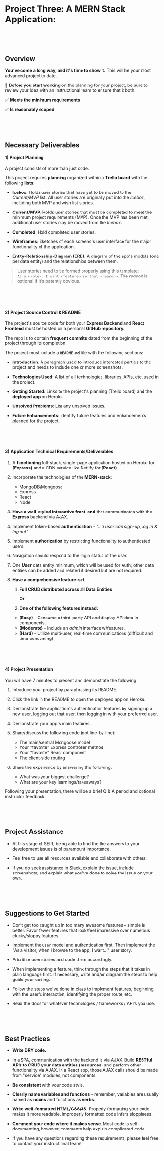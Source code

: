 # Project Three: A MERN Stack Application:

<br>
<br>
<br>


## Overview

**You’ve come a long way, and it's time to show it.** This will be your most advanced project to date.

**🚨 Before you start working** on the planning for your project, be sure to review your idea with an instructional team to ensure that it both:

✅ **Meets the minimum requirements**

✅ **Is reasonably scoped**

<br>
<br>
<br>


## Necessary Deliverables

#### 1) Project Planning

A project consists of more than just code.

This project requires **planning** organized within a **Trello board** with the following **lists**:

- **Icebox**: Holds user stories that have yet to be moved to the _Current/MVP_ list. All user stories are originally put into the _Icebox_, including both MVP and wish list stories. 

- **Current/MVP**: Holds user stories that must be completed to meet the minimum project requirements (MVP). Once the MVP has been met, additional user stories may be moved from the _Icebox_.

- **Completed**: Hold completed user stories. 

- **Wireframes**: Sketches of each screens's user interface for the major functionality of the application.

- **Entity-Relationship-Diagram (ERD)**: A diagram of the app's models (one per data entity) and the relationships between them.

> User stories need to be formed properly using this template:<br>`As a <role>, I want <feature> so that <reason>`. The _reason_ is optional if it's patently obvious.

<br>
<br>
<br>


#### 2) Project Source Control & README

The project's source code for both your **Express Backend** and **React Frontend** must be hosted on a personal **GitHub repository**.

The repo is to contain **frequent commits** dated from the beginning of the project through its completion.

The project must include a **`README.md`** file with the following sections:

- **Introduction**: A paragraph used to introduce interested parties to the project and needs to include one or more screenshots.

- **Technologies Used**: A list of all technologies, libraries, APIs, etc. used in the project.

- **Getting Started**: Links to the project's planning (Trello board)  and the **deployed app** on Heroku.

- **Unsolved Problems**: List any unsolved issues.

- **Future Enhancements**: Identify future features and enhancements planned for the project.

<br>
<br>
<br>


#### 3) Application Technical Requirements/Deliverables

1. A **functioning** full-stack, single-page application hosted on Heroku for **(Express)** and a CDN service like Netlify for **(React)**.

2. Incorporate the technologies of the **MERN-stack**:
	- MongoDB/Mongoose
	- Express
	- React
	- Node

3. **Have a well-styled interactive front-end** that communicates with the **Express** backend via AJAX.

4. Implement token-based **authentication** - *"...a user can sign-up, log in & log out"*.

5. Implement **authorization** by restricting functionality to authenticated users. 
6. Navigation should respond to the login status of the user.
7. One ***User*** data entity minimum, which will be used for Auth; other data entities can be added and related if desired but are not required.

8. **Have a comprehensive feature-set**. 
   1. **Full CRUD distributed across all Data Entities** 

		**Or**
   
   2. **One of the following features instead:**
   	- **(Easy)** - Consume a third-party API and display API data in components.
   	- **(Moderate)** - Include an _admin_ interface w/features.
   	- **(Hard)** - Utilize multi-user, real-time communications (difficult and time consuming)


<br>
<br>
<br>


#### 4) Project Presentation

You will have 7 minutes to present and demonstrate the following:

1. Introduce your project by paraphrasing its README.

2. Click the link in the README to open the deployed app on Heroku.

3. Demonstrate the application's authentication features by signing up a new user, logging out that user, then logging in with your preferred user.

4. Demonstrate your app's main features.

5. Share/discuss the following code (not line-by-line):

	- The main/central Mongoose model
	- Your "favorite" Express controller method
	- Your "favorite" React component
	- The client-side routing

6. Share the experience by answering the following:

	- What was your biggest challenge?
	- What are your key learnings/takeaways?

Following your presentation, there will be a brief Q & A period and optional instructor feedback.

<br>
<br>
<br>



## Project Assistance

- At this stage of SEIR, being able to find the the answers to your development issues is of paramount importance. 

- Feel free to use all resources available and collaborate with others.

- If you do seek assistance in Slack, explain the issue, include screenshots, and explain what you've done to solve the issue on your own.

<br>
<br>
<br>




## Suggestions to Get Started

- Don’t get too caught up in too many awesome features – simple is better. Favor fewer features that look/feel impressive over numerous clunky/sloppy features.

- Implement the `User` model and authentication first. Then implement the "As a visitor, when I browse to the app, I want..." user story.

- Prioritize user stories and code them accordingly.

- When implementing a feature, think through the steps that it takes in plain language first. If necessary, write and/or diagram the steps to help guide your coding.

- Follow the steps we've done in class to implement features, beginning with the user's interaction, identifying the proper route, etc. 

- Read the docs for whatever technologies / frameworks / API’s you use.

<br>
<br>
<br>




## Best Practices

-  **Write DRY code.**

- In a SPA, communication with the backend is via AJAX.  Build **RESTful APIs to CRUD your data entities (resources)** and perform other functionality via AJAX.  In a React app, those AJAX calls should be made from "service" modules, not components.

- **Be consistent** with your code style.

- **Clearly name variables and functions** - remember, variables are usually named as **nouns** and functions as **verbs**.

- **Write well-formatted HTML/CSS/JS.** Properly formatting your code makes it more readable. Improperly formatted code infers sloppiness.

- **Comment your code where it makes sense**. Most code is self-documenting, however, comments help explain complicated code.

- If you have any questions regarding these requirements, please feel free to contact your instructional team!